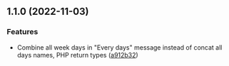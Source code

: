 ## 1.1.0 (2022-11-03)

### Features

* Combine all week days in "Every days" message instead of concat all days names, PHP return types ([a912b32](https://github.com/rezozero/opening-hours/commit/a912b324e133d081459c7999f999bf5a365d453e))

